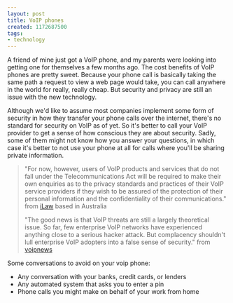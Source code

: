 ```yaml
---
layout: post
title: VoIP phones
created: 1172687500
tags:
- technology
---
```

A friend of mine just got a VoIP phone, and my parents were looking into getting one for themselves a few months ago. The cost benefits of VoIP phones are pretty sweet. Because your phone call is basically taking the same path a request to view a web page would take, you can call anywhere in the world for really, really cheap. But security and privacy are still an issue with the new technology. 

Although we'd like to assume most companies implement some form of security in how they transfer your phone calls over the internet, there's no standard for security on VoIP as of yet. So it's better to call your VoIP provider to get a sense of how conscious they are about security. Sadly, some of them might not know how you answer your questions, in which case it's better to not use your phone at all for calls where you'll be sharing private information.

> 
> "For now, however, users of VoIP products and services that do not fall under the Telecommunications Act will be required to make their own enquiries as to the privacy standards and practices of their VoIP service providers if they wish to be assured of the protection of their personal information and the confidentiality of their communications."
> from [iLaw](http://www.ilaw.com.au/public/voiparticle.html) based in Australia
> 
> "The good news is that VoIP threats are still a largely theoretical issue. So far, few enterprise VoIP networks have experienced anything close to a serious hacker attack. But complacency shouldn't lull enterprise VoIP adopters into a false sense of security." 
> from [voipnews](http://it.toolbox.com/blogs/voip-news/a-guide-to-understanding-the-voip-security-threat-51982)
> 

Some conversations to avoid on your voip phone:


* Any conversation with your banks, credit cards, or lenders
* Any automated system that asks you to enter a pin
* Phone calls you might make on behalf of your work from home


